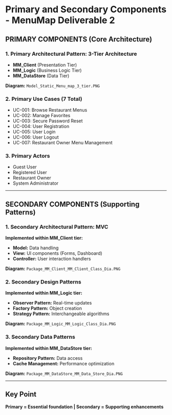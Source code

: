 # Primary and Secondary Components - MenuMap Deliverable 2

## PRIMARY COMPONENTS (Core Architecture)

### 1. Primary Architectural Pattern: 3-Tier Architecture
- **MM_Client** (Presentation Tier)
- **MM_Logic** (Business Logic Tier)  
- **MM_DataStore** (Data Tier)

**Diagram:** `Model_Static_Menu_map_3_tier.PNG`

### 2. Primary Use Cases (7 Total)
- UC-001: Browse Restaurant Menus
- UC-002: Manage Favorites
- UC-003: Secure Password Reset
- UC-004: User Registration
- UC-005: User Login
- UC-006: User Logout
- UC-007: Restaurant Owner Menu Management

### 3. Primary Actors
- Guest User
- Registered User
- Restaurant Owner
- System Administrator

---

## SECONDARY COMPONENTS (Supporting Patterns)

### 1. Secondary Architectural Pattern: MVC
**Implemented within MM_Client tier:**
- **Model:** Data handling
- **View:** UI components (Forms, Dashboard)
- **Controller:** User interaction handlers

**Diagram:** `Package_MM_Client_MM_Client_Class_Dia.PNG`

### 2. Secondary Design Patterns
**Implemented within MM_Logic tier:**
- **Observer Pattern:** Real-time updates
- **Factory Pattern:** Object creation
- **Strategy Pattern:** Interchangeable algorithms

**Diagram:** `Package_MM_Logic_MM_Logic_Class_Dia.PNG`

### 3. Secondary Data Patterns
**Implemented within MM_DataStore tier:**
- **Repository Pattern:** Data access
- **Cache Management:** Performance optimization

**Diagram:** `Package_MM_DataStore_MM_Data_Store_Dia.PNG`

---

## Key Point
**Primary = Essential foundation | Secondary = Supporting enhancements**

